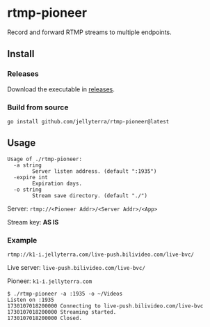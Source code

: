 # rtmp-pioneer
Record and forward RTMP streams to multiple endpoints.

## Install

### Releases

Download the executable in [releases](https://github.com/jellyterra/rtmp-pioneer/releases).

### Build from source

```shell
go install github.com/jellyterra/rtmp-pioneer@latest
```

## Usage

```
Usage of ./rtmp-pioneer:
  -a string
        Server listen address. (default ":1935")
  -expire int
        Expiration days.
  -o string
        Stream save directory. (default "./")
```

Server: `rtmp://<Pioneer Addr>/<Server Addr>/<App>`

Stream key: **AS IS**

### Example

`rtmp://k1-i.jellyterra.com/live-push.bilivideo.com/live-bvc/`

Live server: `live-push.bilivideo.com/live-bvc/`

Pioneer: `k1-i.jellyterra.com`

```
$ ./rtmp-pioneer -a :1935 -o ~/Videos
Listen on :1935
1730107018200000 Connecting to live-push.bilivideo.com/live-bvc
1730107018200000 Streaming started.
1730107018200000 Closed.
```
